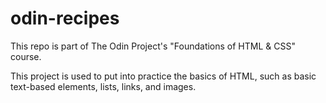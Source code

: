 # odin-recipes

This repo is part of The Odin Project's "Foundations of HTML & CSS" course. 

This project is used to put into practice the basics of HTML, such as basic text-based elements, lists, links, and images. 